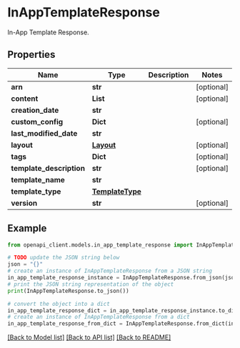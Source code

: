 # InAppTemplateResponse

In-App Template Response.

## Properties

Name | Type | Description | Notes
------------ | ------------- | ------------- | -------------
**arn** | **str** |  | [optional] 
**content** | **List** |  | [optional] 
**creation_date** | **str** |  | 
**custom_config** | **Dict** |  | [optional] 
**last_modified_date** | **str** |  | 
**layout** | [**Layout**](Layout.md) |  | [optional] 
**tags** | **Dict** |  | [optional] 
**template_description** | **str** |  | [optional] 
**template_name** | **str** |  | 
**template_type** | [**TemplateType**](TemplateType.md) |  | 
**version** | **str** |  | [optional] 

## Example

```python
from openapi_client.models.in_app_template_response import InAppTemplateResponse

# TODO update the JSON string below
json = "{}"
# create an instance of InAppTemplateResponse from a JSON string
in_app_template_response_instance = InAppTemplateResponse.from_json(json)
# print the JSON string representation of the object
print(InAppTemplateResponse.to_json())

# convert the object into a dict
in_app_template_response_dict = in_app_template_response_instance.to_dict()
# create an instance of InAppTemplateResponse from a dict
in_app_template_response_from_dict = InAppTemplateResponse.from_dict(in_app_template_response_dict)
```
[[Back to Model list]](../README.md#documentation-for-models) [[Back to API list]](../README.md#documentation-for-api-endpoints) [[Back to README]](../README.md)


